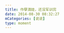 ```yaml
---
title: 作孽滴娃，还没军训完
date: 2014-08-30 08:32:27
mCategories: [说说]
type: moment
---
```


<div id="pics-20140830083227"></div>

<script>
var data = [
    {"link": "2014-08-30_000000.webp", "type": "shuoshuo"}
];
picsRender(data, "pics-20140830083227");
</script>
